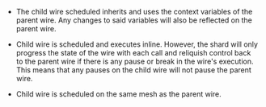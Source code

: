 - The child wire scheduled inherits and uses the context variables of the parent wire. Any changes to said variables will also be reflected on the parent wire.

- Child wire is scheduled and executes inline. However, the shard will only progress the state of the wire with each call and reliquish control back to the parent wire if there is any pause or break in the wire's execution. This means that any pauses on the child wire will not pause the parent wire.

- Child wire is scheduled on the same mesh as the parent wire.
